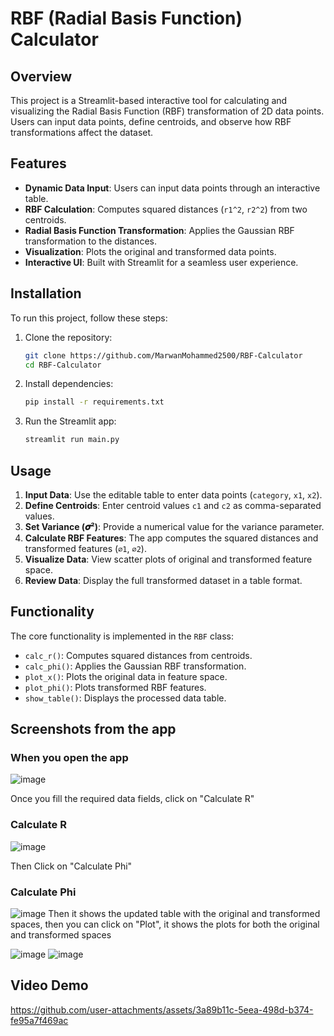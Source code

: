 # RBF (Radial Basis Function) Calculator 

## Overview

This project is a Streamlit-based interactive tool for calculating and visualizing the Radial Basis Function (RBF) transformation of 2D data points. Users can input data points, define centroids, and observe how RBF transformations affect the dataset.

## Features

- **Dynamic Data Input**: Users can input data points through an interactive table.
- **RBF Calculation**: Computes squared distances (`r1^2`, `r2^2`) from two centroids.
- **Radial Basis Function Transformation**: Applies the Gaussian RBF transformation to the distances.
- **Visualization**: Plots the original and transformed data points.
- **Interactive UI**: Built with Streamlit for a seamless user experience.

## Installation

To run this project, follow these steps:

1. Clone the repository:
   ```bash
   git clone https://github.com/MarwanMohammed2500/RBF-Calculator
   cd RBF-Calculator
   ```
2. Install dependencies:
   ```bash
   pip install -r requirements.txt
   ```
3. Run the Streamlit app:
   ```bash
   streamlit run main.py
   ```

## Usage

1. **Input Data**: Use the editable table to enter data points (`category`, `x1`, `x2`).
2. **Define Centroids**: Enter centroid values `c1` and `c2` as comma-separated values.
3. **Set Variance (𝝈²)**: Provide a numerical value for the variance parameter.
4. **Calculate RBF Features**: The app computes the squared distances and transformed features (`∅1`, `∅2`).
5. **Visualize Data**: View scatter plots of original and transformed feature space.
6. **Review Data**: Display the full transformed dataset in a table format.

## Functionality

The core functionality is implemented in the `RBF` class:

- `calc_r()`: Computes squared distances from centroids.
- `calc_phi()`: Applies the Gaussian RBF transformation.
- `plot_x()`: Plots the original data in feature space.
- `plot_phi()`: Plots transformed RBF features.
- `show_table()`: Displays the processed data table.

## Screenshots from the app
### When you open the app
![image](https://github.com/user-attachments/assets/f5dd9eb4-779f-437a-9985-2fadb06b0d4a)

Once you fill the required data fields, click on "Calculate R"

### Calculate R
![image](https://github.com/user-attachments/assets/8f9e1d26-7951-4be7-bd79-11a806091353)

Then Click on "Calculate Phi"

### Calculate Phi
![image](https://github.com/user-attachments/assets/cd9498b6-d7b8-425b-ab52-50d357636b07)
Then it shows the updated table with the original and transformed spaces, then you can click on "Plot", it shows the plots for both the original and transformed spaces

![image](https://github.com/user-attachments/assets/8fd8bfce-ecc6-41d1-9f13-58d73f7fac3c)
![image](https://github.com/user-attachments/assets/be5573a8-21e1-4a47-a668-80e9ee04ba38)


## Video Demo
https://github.com/user-attachments/assets/3a89b11c-5eea-498d-b374-fe95a7f469ac
